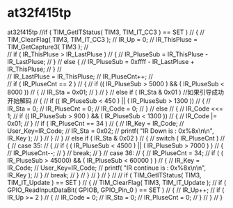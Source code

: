 # at32f415tp
at32f415tp
//if ( TIM_GetITStatus( TIM3, TIM_IT_CC3 ) == SET )
// {
//  TIM_ClearFlag( TIM3, TIM_IT_CC3 );
//  IR_Up = 0;
//  IR_ThisPluse = TIM_GetCapture3( TIM3 );
//  
//  if ( IR_ThisPluse > IR_LastPluse )
//  {
//   IR_PluseSub = IR_ThisPluse - IR_LastPluse;
//  }
//  else {
//   IR_PluseSub = 0xffff - IR_LastPluse + IR_ThisPluse;
//  }
//  
//  IR_LastPluse = IR_ThisPluse;
//  IR_PluseCnt++;
//  
//  if ( IR_PluseCnt == 2 )
//  {
//   if (( IR_PluseSub > 5000 ) && ( IR_PluseSub < 8000 ))
//   {
//    IR_Sta = 0x01;
//   }
//  }
//  else if ( IR_Sta & 0x01 ) //如果引导成功开始解码
//  {
//   if (( IR_PluseSub < 450 ) || ( IR_PluseSub > 1300 ))
//   {
//    IR_Sta          = 0;
//    IR_PluseCnt  = 0;
//    IR_Code       = 0;
//   }
//   else
//   {
//    IR_Code <<= 1;
//    if (( IR_PluseSub > 900 ) && ( IR_PluseSub < 1300 ))
//    {
//     IR_Code |= 0x01;
//    }
//    if ( IR_PluseCnt == 34 )
//    {
//     IR_Key = IR_Code;
//		 User_Key=IR_Code;
//     IR_Sta = 0x02;
//     printf( "IR Down is : 0x%8x\n\n", IR_Key );
//    }
//   }
//  }
//  else if ( IR_Sta & 0x02 )
//  {
//   switch ( IR_PluseCnt )
//   {
//    case 35:
//    {
//     if ( ( IR_PluseSub < 4500 ) || ( IR_PluseSub > 7000 ) )
//     {
//      IR_PluseCnt--;
//     }
//     break;
//    }
//    case 36:
//    {
//     IR_PluseCnt = 34;
//     if ( ( IR_PluseSub > 45000) && ( IR_PluseSub < 60000 ) )
//     { 
//      IR_Key = IR_Code;
//			User_Key=IR_Code;
//      printf( "IR continue is : 0x%8x\n\n", IR_Key );
//     }
//     break;
//    }
//   }
//  }
// }
// 
// if ( TIM_GetITStatus( TIM3, TIM_IT_Update ) == SET )
//	 {
//		TIM_ClearFlag( TIM3, TIM_IT_Update ); 
//		if ( GPIO_ReadInputDataBit( GPIOB, GPIO_Pin_0 ) == SET )
//		{
//		 IR_Up++;
//		 if ( IR_Up >= 2 )
//		 {
//			IR_Code     = 0;
//			IR_Sta      = 0;
//			IR_PluseCnt = 0;
//		 }
//		}
//	 } 
